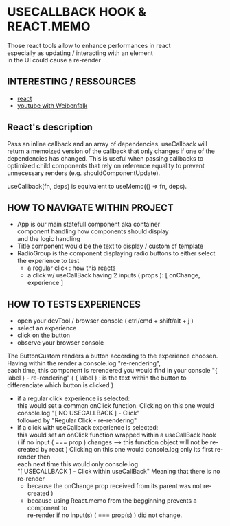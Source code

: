 # USECALLBACK HOOK & REACT.MEMO

Those react tools allow to enhance performances in react  
especially as updating / interacting with an element  
in the UI could cause a re-render

## INTERESTING / RESSOURCES

-   [ react ](https://reactjs.org/docs/hooks-reference.html#usecallback)
-   [ youtube with Weibenfalk ](https://www.youtube.com/watch?v=3Yyx9rqokN8&ab_channel=Weibenfalk)

## React's description

Pass an inline callback and an array of dependencies. useCallback will return a memoized version of the callback that only changes if one of the dependencies has changed. This is useful when passing callbacks to optimized child components that rely on reference equality to prevent unnecessary renders (e.g. shouldComponentUpdate).

useCallback(fn, deps) is equivalent to useMemo(() => fn, deps).

## HOW TO NAVIGATE WITHIN PROJECT

-   App is our main statefull component aka container  
    component handling how components should display  
    and the logic handling
-   Title component would be the text to display / custom cf template
-   RadioGroup is the component displaying radio buttons to either select the experience to test
    -   a regular click : how this reacts
    -   a click w/ useCallBack
        having 2 inputs ( props ): [ onChange, experience ]

## HOW TO TESTS EXPERIENCES

-   open your devTool / browser console ( ctrl/cmd + shift/alt + j )
-   select an experience
-   click on the button
-   observe your browser console

The ButtonCustom renders a button according to the experience choosen.  
Having within the render a console.log "re-rendering",  
each time, this component is rerendered you would find in your console "{ label } - re-rendering"
( { label } : is the text within the button to differenciate which button is clicked )

-   if a regular click experience is selected:  
    this would set a common onClick function.
    Clicking on this one would console.log "[ NO USECALLBACK ] - Click"  
    followed by "Regular Click - re-rendering"
-   if a click with useCallback experience is selected:  
    this would set an onClick function wrapped within a useCallBack hook  
    ( if no input ( === prop ) changes --> this function object will not be re-created by react )
    Clicking on this one would console.log only its first re-render then  
    each next time this would only console.log  
     "[ USECALLBACK ] - Click within useCallBack"
    Meaning that there is no re-render
    -   because the onChange prop received from its parent was not re-created )
    -   because using React.memo from the begginning prevents a component to  
        re-render if no input(s) ( === prop(s) ) did not change.
